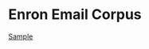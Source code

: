 # Enron Email Corpus
 
[Sample](../sample/enron_mail.txt)
 
<!-- MARKDOWN-AUTO-DOCS:START (CODE:src=../../../ekorpkit/resources/corpora/enron_mail.yaml) --> 
<!-- MARKDOWN-AUTO-DOCS:END -->
